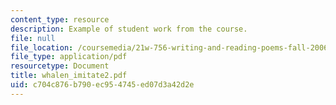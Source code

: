 ```yaml
---
content_type: resource
description: Example of student work from the course.
file: null
file_location: /coursemedia/21w-756-writing-and-reading-poems-fall-2006/c704c876b790ec954745ed07d3a42d2e_whalen_imitate2.pdf
file_type: application/pdf
resourcetype: Document
title: whalen_imitate2.pdf
uid: c704c876-b790-ec95-4745-ed07d3a42d2e
---
```

